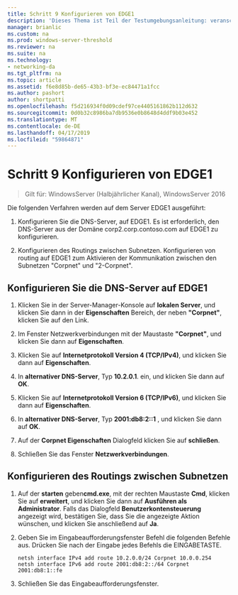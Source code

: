 ```yaml
---
title: Schritt 9 Konfigurieren von EDGE1
description: 'Dieses Thema ist Teil der Testumgebungsanleitung: veranschaulichen von DirectAccess Multisite-Bereitstellung für Windows Server 2016'
manager: brianlic
ms.custom: na
ms.prod: windows-server-threshold
ms.reviewer: na
ms.suite: na
ms.technology:
- networking-da
ms.tgt_pltfrm: na
ms.topic: article
ms.assetid: f6e8d85b-de65-43b3-bf3e-ec84471a1fcc
ms.author: pashort
author: shortpatti
ms.openlocfilehash: f5d216934f0d09cdef97ce4405161862b112d632
ms.sourcegitcommit: 0d0b32c8986ba7db9536e0b8648d4ddf9b03e452
ms.translationtype: MT
ms.contentlocale: de-DE
ms.lasthandoff: 04/17/2019
ms.locfileid: "59864871"
---
```

# <a name="step-9-configure-edge1"></a>Schritt 9 Konfigurieren von EDGE1

>Gilt für: WindowsServer (Halbjährlicher Kanal), WindowsServer 2016

Die folgenden Verfahren werden auf dem Server EDGE1 ausgeführt:  
  
1. Konfigurieren Sie die DNS-Server, auf EDGE1. Es ist erforderlich, den DNS-Server aus der Domäne corp2.corp.contoso.com auf EDGE1 zu konfigurieren.  
  
2. Konfigurieren des Routings zwischen Subnetzen. Konfigurieren von routing auf EDGE1 zum Aktivieren der Kommunikation zwischen den Subnetzen "Corpnet" und "2-Corpnet".  
  
## <a name="IPv6"></a>Konfigurieren Sie die DNS-Server auf EDGE1  
  
1.  Klicken Sie in der Server-Manager-Konsole auf **lokalen Server**, und klicken Sie dann in der **Eigenschaften** Bereich, der neben **"Corpnet"**, klicken Sie auf den Link.  
  
2.  Im Fenster Netzwerkverbindungen mit der Maustaste **"Corpnet"**, und klicken Sie dann auf **Eigenschaften**.  
  
3.  Klicken Sie auf **Internetprotokoll Version 4 (TCP/IPv4)**, und klicken Sie dann auf **Eigenschaften**.  
  
4.  In **alternativer DNS-Server**, Typ **10.2.0.1**. ein, und klicken Sie dann auf **OK**.  
  
5.  Klicken Sie auf **Internetprotokoll Version 6 (TCP/IPv6)**, und klicken Sie dann auf **Eigenschaften**.  
  
6.  In **alternativer DNS-Server**, Typ **2001:db8:2::1** , und klicken Sie dann auf **OK**.  
  
7.  Auf der **Corpnet Eigenschaften** Dialogfeld klicken Sie auf **schließen**.  
  
8.  Schließen Sie das Fenster **Netzwerkverbindungen**.  
  
## <a name="ConfigRouting"></a>Konfigurieren des Routings zwischen Subnetzen  
  
1.  Auf der **starten** geben**cmd.exe**, mit der rechten Maustaste **Cmd**, klicken Sie auf **erweitert**, und klicken Sie dann auf **Ausführen als Administrator**. Falls das Dialogfeld **Benutzerkontensteuerung** angezeigt wird, bestätigen Sie, dass Sie die angezeigte Aktion wünschen, und klicken Sie anschließend auf **Ja**.  
  
2.  Geben Sie im Eingabeaufforderungsfenster Befehl die folgenden Befehle aus. Drücken Sie nach der Eingabe jedes Befehls die EINGABETASTE.  
  
    ```  
    netsh interface IPv4 add route 10.2.0.0/24 Corpnet 10.0.0.254  
    netsh interface IPv6 add route 2001:db8:2::/64 Corpnet 2001:db8:1::fe  
    ```  
  
3.  Schließen Sie das Eingabeaufforderungsfenster.  
  


